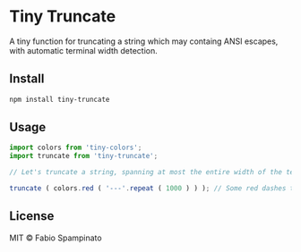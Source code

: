 # Tiny Truncate

A tiny function for truncating a string which may containg ANSI escapes, with automatic terminal width detection.

## Install

```sh
npm install tiny-truncate
```

## Usage

```ts
import colors from 'tiny-colors';
import truncate from 'tiny-truncate';

// Let's truncate a string, spanning at most the entire width of the terminal

truncate ( colors.red ( '---'.repeat ( 1000 ) ) ); // Some red dashes that don't overflow the width of the terminal
```

## License

MIT © Fabio Spampinato
